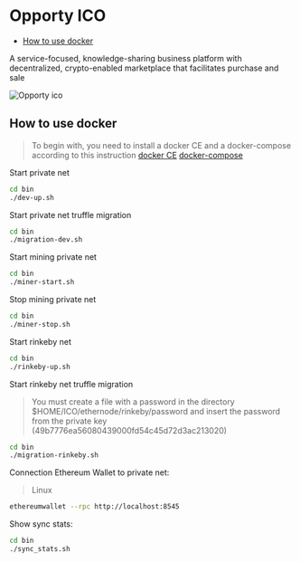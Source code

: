 # Opporty ICO
- [How to use docker](#how-to-use-docker)

A service-focused,
knowledge-sharing business platform
with decentralized, crypto-enabled marketplace
that facilitates purchase and sale

![Opporty ico](https://opporty.com/assets/img/ico/opp.png)


## How to use docker
> To begin with, you need to install a docker CE and a docker-compose according to this instruction 
> [docker CE](https://docs.docker.com/engine/installation/)
> [docker-compose](https://docs.docker.com/compose/install/)

Start private net
```bash
cd bin
./dev-up.sh
```

Start private net truffle migration
```bash
cd bin
./migration-dev.sh
```

Start mining private net
```bash
cd bin
./miner-start.sh
```

Stop mining private net
```bash
cd bin
./miner-stop.sh
```

Start rinkeby net
```bash
cd bin
./rinkeby-up.sh
```

Start rinkeby net truffle migration
> You must create a file with a password in the directory $HOME/ICO/ethernode/rinkeby/password 
> and insert the password from the private key (49b7776ea56080439000fd54c45d72d3ac213020)
```bash
cd bin
./migration-rinkeby.sh
```

Connection Ethereum Wallet to private net:
> Linux
```bash
ethereumwallet --rpc http://localhost:8545
```

Show sync stats:
```bash
cd bin
./sync_stats.sh
```

